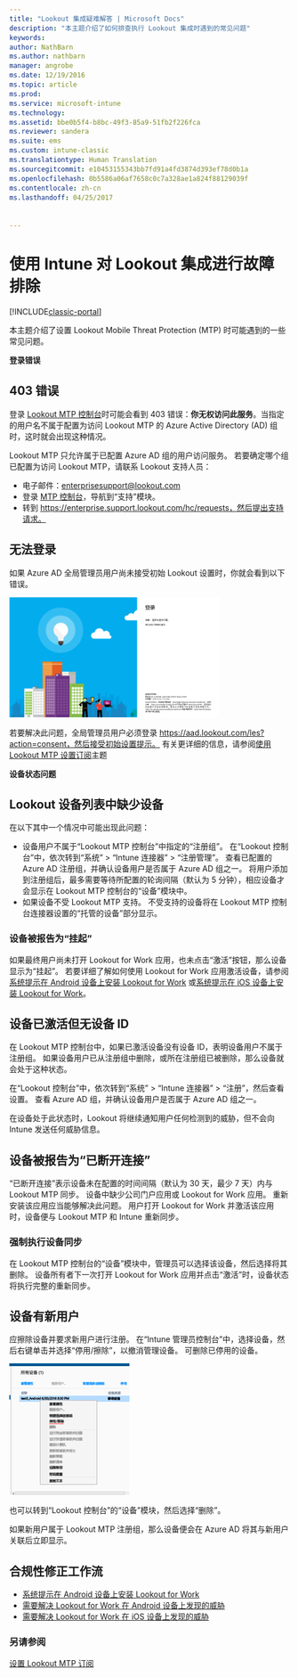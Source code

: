 ```yaml
---
title: "Lookout 集成疑难解答 | Microsoft Docs"
description: "本主题介绍了如何排查执行 Lookout 集成时遇到的常见问题"
keywords: 
author: NathBarn
ms.author: nathbarn
manager: angrobe
ms.date: 12/19/2016
ms.topic: article
ms.prod: 
ms.service: microsoft-intune
ms.technology: 
ms.assetid: bbe0b5f4-b8bc-49f3-85a9-51fb2f226fca
ms.reviewer: sandera
ms.suite: ems
ms.custom: intune-classic
ms.translationtype: Human Translation
ms.sourcegitcommit: e10453155343bb7fd91a4fd3874d393ef78d0b1a
ms.openlocfilehash: 0b5586a06af7658c0c7a328ae1a824f88129039f
ms.contentlocale: zh-cn
ms.lasthandoff: 04/25/2017


---
```


# <a name="troubleshoot-lookout-integration-with-intune"></a>使用 Intune 对 Lookout 集成进行故障排除

[!INCLUDE[classic-portal](../includes/classic-portal.md)]

本主题介绍了设置 Lookout Mobile Threat Protection (MTP) 时可能遇到的一些常见问题。

**登录错误**

## <a name="403-errors"></a>403 错误
登录 [Lookout MTP 控制台](https://aad.lookout.com)时可能会看到 403 错误：**你无权访问此服务**。当指定的用户名不属于配置为访问 Lookout MTP 的 Azure Active Directory (AD) 组时，这时就会出现这种情况。

Lookout MTP 只允许属于已配置 Azure AD 组的用户访问服务。 若要确定哪个组已配置为访问 Lookout MTP，请联系 Lookout 支持人员：

* 电子邮件：enterprisesupport@lookout.com
* 登录 [MTP 控制台](http://aad.lookout.com)，导航到“支持”模块。
* 转到 https://enterprise.support.lookout.com/hc/requests，然后提出支持请求。

## <a name="unable-to-sign-in"></a>无法登录
如果 Azure AD 全局管理员用户尚未接受初始 Lookout 设置时，你就会看到以下错误。

![Lookout 登录屏幕的屏幕截图显示登录出错](../media/mtp/lookout-mtp-consent-not-accepted-error.png)

若要解决此问题，全局管理员用户必须登录 https://aad.lookout.com/les?action=consent，然后接受初始设置提示。 有关更详细的信息，请参阅[使用 Lookout MTP 设置订阅](../deploy-use/set-up-your-subscription-with-lookout-mtp.md)主题

**设备状态问题**

## <a name="device-missing-from-lookout-device-list"></a>Lookout 设备列表中缺少设备

在以下其中一个情况中可能出现此问题：
* 设备用户不属于“Lookout MTP 控制台”中指定的“注册组”。  在“Lookout 控制台”[](http://aad.lookout.com)中，依次转到“系统” > “Intune 连接器” > “注册管理”。  查看已配置的 Azure AD 注册组，并确认设备用户是否属于 Azure AD 组之一。  将用户添加到注册组后，最多需要等待所配置的轮询间隔（默认为 5 分钟），相应设备才会显示在 Lookout MTP 控制台的“设备”模块中。
* 如果设备不受 Lookout MTP 支持。  不受支持的设备将在 Lookout MTP 控制台连接器设置的“托管的设备”部分显示。

### <a name="device-reported-as-pending"></a>设备被报告为“挂起”

如果最终用户尚未打开 Lookout for Work 应用，也未点击“激活”按钮，那么设备显示为“挂起”。 若要详细了解如何使用 Lookout for Work 应用激活设备，请参阅[系统提示在 Android 设备上安装 Lookout for Work](http://docs.microsoft.com/intune/enduser/you-are-prompted-to-install-lookout-for-work-android) 或[系统提示在 iOS 设备上安装 Lookout for Work](https://docs.microsoft.com/intune/enduser/you-are-prompted-to-install-lookout-for-work-ios)。

## <a name="device-whos-active-but-has-no-device-id"></a>设备已激活但无设备 ID
在 Lookout MTP 控制台中，如果已激活设备没有设备 ID，表明设备用户不属于注册组。 如果设备用户已从注册组中删除，或所在注册组已被删除，那么设备就会处于这种状态。

在“Lookout 控制台”[](http://aad.lookout.com)中，依次转到“系统” > “Intune 连接器” > “注册”，然后查看设置。  查看 Azure AD 组，并确认设备用户是否属于 Azure AD 组之一。

在设备处于此状态时，Lookout 将继续通知用户任何检测到的威胁，但不会向 Intune 发送任何威胁信息。

## <a name="device-reported-as-disconnected"></a>设备被报告为“已断开连接”

“已断开连接”表示设备未在配置的时间间隔（默认为 30 天，最少 7 天）内与 Lookout MTP 同步。 设备中缺少公司门户应用或 Lookout for Work 应用。 重新安装该应用应当能够解决此问题。 用户打开 Lookout for Work 并激活该应用时，设备便与 Lookout MTP 和 Intune 重新同步。

### <a name="forcing-a-device-sync"></a>强制执行设备同步
在 Lookout MTP 控制台的“设备”模块中，管理员可以选择该设备，然后选择将其删除。   设备所有者下一次打开 Lookout for Work 应用并点击“激活”时，设备状态将执行完整的重新同步。

## <a name="device-has-a-new-user"></a>设备有新用户
应擦除设备并要求新用户进行注册。  在“Intune 管理员控制台”[](https://manage.microsoft.com)中，选择设备，然后右键单击并选择“停用/擦除”，以撤消管理设备。 可删除已停用的设备。

![Intune 管理员控制台中“设备”模块的屏幕截图，其中显示了“停用/擦除”选项](../media/mtp/mtp-retire-device-intune-console.png)

也可以转到“Lookout 控制台”[](http://aad.lookout.com)的“设备”模块，然后选择“删除”。

如果新用户属于 Lookout MTP 注册组，那么设备便会在 Azure AD 将其与新用户关联后立即显示。

## <a name="compliance-remediation-workflows"></a>合规性修正工作流
- [系统提示在 Android 设备上安装 Lookout for Work]( http://docs.microsoft.com/intune/enduser/you-are-prompted-to-install-lookout-for-work-android)
- [需要解决 Lookout for Work 在 Android 设备上发现的威胁](http://docs.microsoft.com/intune/enduser/you-need-to-resolve-a-threat-found-by-lookout-for-work-android)
- [需要解决 Lookout for Work 在 iOS 设备上发现的威胁](https://docs.microsoft.com/intune/enduser/you-need-to-resolve-a-threat-found-by-lookout-for-work-ios)


### <a name="see-also"></a>另请参阅
[设置 Lookout MTP 订阅](https://docs.microsoft.com/intune/deploy-use/set-up-your-subscription-with-lookout-mtp)

